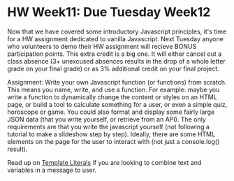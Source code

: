 # HW Week11: Due Tuesday Week12

Now that we have covered some introductory Javascript principles, it's time for a HW assignment dedicated to vanilla Javascript. Next Tuesday anyone who volunteers to demo their HW assignment will recieve BONUS participation points. This extra credit is a big one. It will either cancel out a class absence (3+ unexcused absences results in the drop of a whole letter grade on your final grade) or as 3% additional credit on your final project.

Assignment: Write your own Javascript function (or functions) from scratch. This means you name, write, and use a function. For example: maybe you write a function to dynamically change the content or styles on an HTML page, or build a tool to calculate something for a user, or even a simple quiz, horoscope or game. You could also format and display some fairly large JSON data (that you write yourself, or retrieve from an API). The only requirements are that you write the javascript yourself (not following a tutorial to make a slideshow step by step). Ideally, there are some HTML elements on the page for the user to interact with (not just a console.log() result).

Read up on [Template Literals](https://developer.mozilla.org/en-US/docs/Web/JavaScript/Reference/Template_literals) if you are looking to combine text and variables in a message to user.
